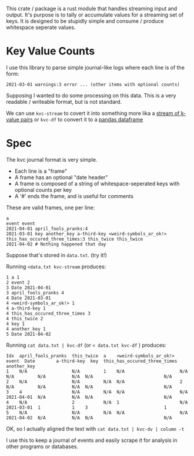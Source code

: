 This crate / package is a rust module that handles streaming input and output. It's purpose is to tally or accumulate  values for  a streaming set of keys. It is designed to be stupidly simple and consume / produce whitespace seperate values.

# Key Value Counts

I use this library to parse simple journal-like logs where each line is of the form:

```
2021-03-01 warnings:3 error ... (other items with optional counts)
```

Supposing I wanted to do some processing on this data. This is a very readable / writeable format, but is not standard.

We can use 
`kvc-stream` to covert it into something more lika a [stream of k-value pairs](https://www.edureka.co/blog/kafka-streams/#stream) 
or 
`kvc-df` to convert it to a [pandas dataframe](https://pandas.pydata.org/pandas-docs/stable/getting_started/intro_tutorials/01_table_oriented.html#min-tut-01-tableoriented)

# Spec

The kvc journal format is very simple.

- Each line is a "frame"
- A frame has an optional "date header"
- A frame is composed of a string of whitespace-seperated keys with optional counts per key
- A '#' ends the frame, and is useful for comments

These are valid frames, one per line:

```
a
event event
2021-04-01 april_fools_pranks:4
2021-03-01 key another_key a-third-key <weird-symbols_ar_ok!> this_has_occured_three_times:3 this_twice this_twice
2021-04-02 # Nothing happened that day
```

Suppose that's stored in `data.txt`. (try it!)

Running `<data.txt kvc-stream` produces:

```
1 a 1
2 event 2
3 Date 2021-04-01
3 april_fools_pranks 4
4 Date 2021-03-01
4 <weird-symbols_ar_ok!> 1
4 a-third-key 1
4 this_has_occured_three_times 3
4 this_twice 2
4 key 1
4 another_key 1
5 Date 2021-04-02
```

Running `cat data.txt | kvc-df` (or ` < data.txt kvc-df ` ) produces: 

```
Idx  april_fools_pranks  this_twice  a    <weird-symbols_ar_ok!>  event  Date        a-third-key  key  this_has_occured_three_times  another_key
1    N/A                 N/A         1    N/A                     N/A    N/A         N/A          N/A  N/A                           N/A
2    N/A                 N/A         N/A  N/A                     2      N/A         N/A          N/A  N/A                           N/A
3    4                   N/A         N/A  N/A                     N/A    2021-04-01  N/A          N/A  N/A                           N/A
4    N/A                 2           N/A  1                       N/A    2021-03-01  1            1    3                             1
5    N/A                 N/A         N/A  N/A                     N/A    2021-04-02  N/A          N/A  N/A                           N/A
```

OK, so I actually aligned the text with ` cat data.txt | kvc-dv | column -t `

I use this to keep a journal of events and easily scrape it for analysis in other programs or databases. 
